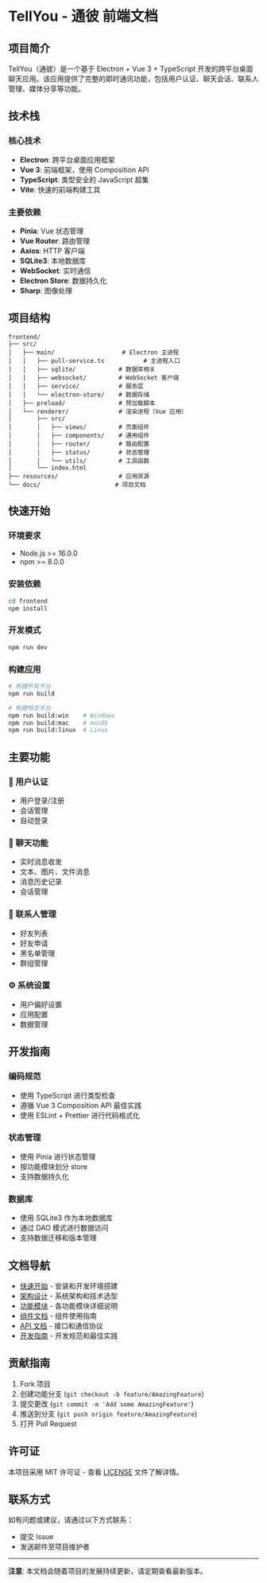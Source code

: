 # TellYou - 通彼 前端文档

## 项目简介

TellYou（通彼）是一个基于 Electron + Vue 3 + TypeScript 开发的跨平台桌面聊天应用。该应用提供了完整的即时通讯功能，包括用户认证、聊天会话、联系人管理、媒体分享等功能。

## 技术栈

### 核心技术
- **Electron**: 跨平台桌面应用框架
- **Vue 3**: 前端框架，使用 Composition API
- **TypeScript**: 类型安全的 JavaScript 超集
- **Vite**: 快速的前端构建工具

### 主要依赖
- **Pinia**: Vue 状态管理
- **Vue Router**: 路由管理
- **Axios**: HTTP 客户端
- **SQLite3**: 本地数据库
- **WebSocket**: 实时通信
- **Electron Store**: 数据持久化
- **Sharp**: 图像处理

## 项目结构

```
frontend/
├── src/
│   ├── main/                   # Electron 主进程
│   │   ├── pull-service.ts           # 主进程入口
│   │   ├── sqlite/            # 数据库相关
│   │   ├── websocket/         # WebSocket 客户端
│   │   ├── service/           # 服务层
│   │   └── electron-store/    # 数据存储
│   ├── preload/               # 预加载脚本
│   └── renderer/              # 渲染进程（Vue 应用）
│       ├── src/
│       │   ├── views/         # 页面组件
│       │   ├── components/    # 通用组件
│       │   ├── router/        # 路由配置
│       │   ├── status/        # 状态管理
│       │   └── utils/         # 工具函数
│       └── index.html
├── resources/                 # 应用资源
└── docs/                     # 项目文档
```

## 快速开始

### 环境要求
- Node.js >= 16.0.0
- npm >= 8.0.0

### 安装依赖
```bash
cd frontend
npm install
```

### 开发模式
```bash
npm run dev
```

### 构建应用
```bash
# 构建所有平台
npm run build

# 构建特定平台
npm run build:win    # Windows
npm run build:mac    # macOS
npm run build:linux  # Linux
```

## 主要功能

### 🔐 用户认证
- 用户登录/注册
- 会话管理
- 自动登录

### 💬 聊天功能
- 实时消息收发
- 文本、图片、文件消息
- 消息历史记录
- 会话管理

### 👥 联系人管理
- 好友列表
- 好友申请
- 黑名单管理
- 群组管理

### ⚙️ 系统设置
- 用户偏好设置
- 应用配置
- 数据管理

## 开发指南

### 编码规范
- 使用 TypeScript 进行类型检查
- 遵循 Vue 3 Composition API 最佳实践
- 使用 ESLint + Prettier 进行代码格式化

### 状态管理
- 使用 Pinia 进行状态管理
- 按功能模块划分 store
- 支持数据持久化

### 数据库
- 使用 SQLite3 作为本地数据库
- 通过 DAO 模式进行数据访问
- 支持数据迁移和版本管理

## 文档导航

- [快速开始](./getting-started/installation.md) - 安装和开发环境搭建
- [架构设计](./architecture/overview.md) - 系统架构和技术选型
- [功能模块](./features/) - 各功能模块详细说明
- [组件文档](./components/) - 组件使用指南
- [API 文档](./api/) - 接口和通信协议
- [开发指南](./development/) - 开发规范和最佳实践

## 贡献指南

1. Fork 项目
2. 创建功能分支 (`git checkout -b feature/AmazingFeature`)
3. 提交更改 (`git commit -m 'Add some AmazingFeature'`)
4. 推送到分支 (`git push origin feature/AmazingFeature`)
5. 打开 Pull Request

## 许可证

本项目采用 MIT 许可证 - 查看 [LICENSE](../LICENSE) 文件了解详情。

## 联系方式

如有问题或建议，请通过以下方式联系：
- 提交 Issue
- 发送邮件至项目维护者

---

**注意**: 本文档会随着项目的发展持续更新，请定期查看最新版本。
